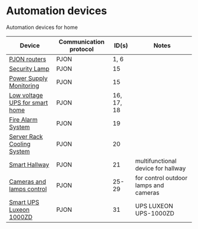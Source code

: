 # Automation devices

Automation devices for home

| Device | Communication protocol | ID(s) | Notes |
|---|---|---|---|
| [PJON routers](pjon_routers) | PJON | 1, 6 ||
| [Security Lamp](security-lamp) | PJON | 15 ||
| [Power Supply Monitoring](ps-monitoring) | PJON | 15 ||
| [Low voltage UPS for smart home](smart-low-voltage-ups) | PJON | 16, 17, 18 ||
| [Fire Alarm System](fire-alarm)| PJON | 19 ||
| [Server Rack Cooling System](server-rack-cooling) | PJON | 20 ||
| [Smart Hallway](smart-hallway) | PJON | 21 | multifunctional device for hallway |
| [Cameras and lamps control](cameras-lamps-control) | PJON | 25-29 | for control outdoor lamps and cameras |
| [Smart UPS Luxeon 1000ZD](smart-ups-luxeon) | PJON | 31 | UPS LUXEON UPS-1000ZD |
